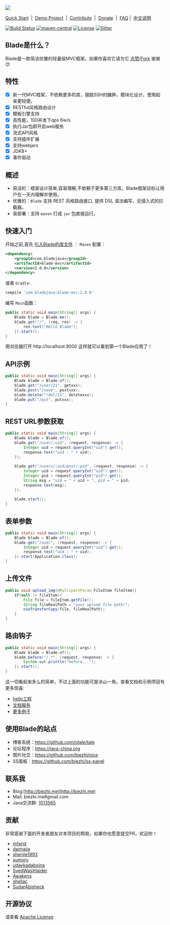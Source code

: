 
[![](https://dn-biezhi.qbox.me/LOGO_BIG.png)](http://bladejava.com)

[Quick Start](https://bladejava.com/docs)&nbsp; | &nbsp;[Demo Project](https://github.com/blade-samples)&nbsp; | &nbsp;[Contribute](https://bladejava.com/docs/appendix/contribute)&nbsp; | &nbsp;[Donate](donate.md)&nbsp; | &nbsp;[FAQ](https://bladejava.com/docs/faqs) | &nbsp;[中文说明](https://github.com/biezhi/blade/blob/master/README_CN.md)

[![Build Status](https://img.shields.io/travis/biezhi/blade.svg?style=flat-square)](https://travis-ci.org/biezhi/blade)
[![maven-central](https://img.shields.io/maven-central/v/com.bladejava/blade-mvc.svg?style=flat-square)](http://search.maven.org/#search%7Cga%7C1%7Cblade-mvc)
[![License](https://img.shields.io/badge/license-Apache%202-4EB1BA.svg?style=flat-square)](https://www.apache.org/licenses/LICENSE-2.0.html)
[![Gitter](https://badges.gitter.im/biezhi/blade.svg)](https://gitter.im/biezhi/blade?utm_source=badge&utm_medium=badge&utm_campaign=pr-badge)


## Blade是什么？

Blade是一款简洁优雅的轻量级MVC框架。如果你喜欢它请为它 [点赞](https://github.com/biezhi/blade/stargazers)/[Fork](https://github.com/biezhi/blade) 谢谢 :blush:

## 特性

* [x] 新一代MVC框架，不依赖更多的库，摆脱SSH的臃肿，模块化设计，使用起来更轻便。
* [x] RESTful风格路由设计
* [x] 模板引擎支持
* [x] 高性能，100并发下qps 6w/s
* [x] 执行Jar包即开启web服务
* [x] 流式API风格
* [x] 支持插件扩展
* [x] 支持webjars
* [x] JDK8+
* [x] 事件驱动

## 概述

* 简洁的：框架设计简单,容易理解,不依赖于更多第三方库。Blade框架目标让用户在一天内理解并使用。
* 优雅的：`Blade` 支持 REST 风格路由接口, 提供 DSL 语法编写，无侵入式的拦截器。
* 易部署：支持 `maven` 打成 `jar` 包直接运行。

## 快速入门

开始之前,首先 [引入Blade的库文件](http://bladejava.com/docs/intro/getting_start) ：
`Maven` 配置：

```xml
<dependency>
	<groupId>com.bladejava</groupId>
	<artifactId>blade-mvc</artifactId>
	<version>2.0.0</version>
</dependency>
```

或者  `Gradle`:

```sh
compile 'com.bladejava:blade-mvc:2.0.0'
```

编写 `Main`函数：

```java
public static void main(String[] args) {
    Blade blade = Blade.me();
    blade.get("/", (req, res) -> {
        res.text("Hello Blade");
    }).start();
}
```

用浏览器打开 http://localhost:9000 这样就可以看到第一个Blade应用了！

## API示例

```java
public static void main(String[] args) {
    Blade blade = Blade.of();
    blade.get("/user/21", getxxx);
    blade.post("/save", postxxx);
    blade.delete("/del/21", deletexxx);
    blade.put("/put", putxxx);
}
```

## REST URL参数获取

```java
public static void main(String[] args) {
    Blade blade = Blade.of();
    blade.get("/user/:uid", (request, response) -> {
		Integer uid = request.queryInt("uid").get();
		response.text("uid : " + uid);
	});
	
    blade.get("/users/:uid/post/:pid", (request, response) -> {
		Integer uid = request.queryInt("uid").get();
		Integer pid = request.queryInt("pid").get();
		String msg = "uid = " + uid + ", pid = " + pid;
		response.text(msg);
	});
	
    blade.start();
}
```

## 表单参数

```java
public static void main(String[] args) {
    Blade blade = Blade.of();
    blade.get("/user", (request, response) -> {
		Integer uid = request.queryInt("uid").get();
		response.text("uid : " + uid);
	}).start(Application.class);
}
```

## 上传文件

```java
public void upload_img(@MultipartParam FileItem fileItem){
    if(null != fileItem){
        File file = fileItem.getFile();
        String fileRealPath = "your upload file path!";
        nioTransferCopy(file, fileRealPath);
    }
}
```

## 路由钩子

```java
public static void main(String[] args) {
    Blade blade = Blade.of();
    blade.before("/.*", (request, response) -> {
        System.out.println("before...");
    }).start();
}
```

这一切看起来多么的简单，不过上面的功能可是冰山一角，查看文档和示例项目有更多惊喜:

+ [hello工程](https://github.com/blade-samples/hello)
+ [文档服务](https://github.com/biezhi/grice)
+ [更多例子](https://github.com/blade-samples)

## 使用Blade的站点

+ 博客系统：https://github.com/otale/tale
+ 论坛程序：https://java-china.org
+ 图片社交：https://github.com/biezhi/nice
+ SS面板：https://github.com/biezhi/ss-panel

## 联系我

- Blog:[http://biezhi.me](http://biezhi.me)
- Mail: biezhi.me#gmail.com
- Java交流群: [1013565](http://shang.qq.com/wpa/qunwpa?idkey=932642920a5c0ef5f1ae902723c4f168c58ea63f3cef1139e30d68145d3b5b2f)

## 贡献

非常感谢下面的开发者朋友对本项目的帮助，如果你也愿意提交PR，欢迎你！

- [mfarid](https://github.com/mfarid)
- [daimajia](https://github.com/daimajia)
- [shenjie1993](https://github.com/shenjie1993)
- [sumory](https://github.com/sumory)
- [udaykadaboina](https://github.com/udaykadaboina)
- [SyedWasiHaider](https://github.com/SyedWasiHaider)
- [Awakens](https://github.com/Awakens)
- [shellac](https://github.com/shellac)
- [SudarAbisheck](https://github.com/SudarAbisheck)

## 开源协议

请查看 [Apache License](LICENSE)